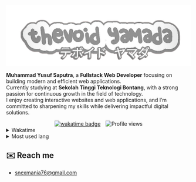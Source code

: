 <p align="center">
  <a href="https://vernsg.is-a.dev">
    <img alt="title" src="/IMG-20250105-WA0075-ai-brush-removebg-tqmupmz5.png" />
  </a>
</p>

**Muhammad Yusuf Saputra**, a **Fullstack Web Developer** focusing on building modern and efficient web applications.<br>
Currently studying at **Sekolah Tinggi Teknologi Bontang**, with a strong passion for continuous growth in the field of technology.<br>
I enjoy creating interactive websites and web applications, and I’m committed to sharpening my skills while delivering impactful digital solutions.

<div align="center">
  <span style="display: inline-block; margin-right: 10px;">
    <a href="https://wakatime.com/@b949dc40-f954-48a5-bd71-7a429c28eaa7">
      <img src="https://wakatime.com/badge/user/b949dc40-f954-48a5-bd71-7a429c28eaa7.svg" alt="wakatime badge">
    </a>
  </span>
  <span style="display: inline-block;">
    <img src="https://komarev.com/ghpvc/?username=vernsg&label=Profile%20views&color=0e75b6&style=flat" alt="Profile views">
  </span>
</div>


<details>
  <summary>Wakatime</summary>
 
  [![wakatime](https://github-readme-stats.vercel.app/api/wakatime?username=vernsg&layout=compact&theme=holi)](https://wakatime.com/@VernSG)

</details>

<details>
  <summary>Most used lang</summary>
  
![](https://github-readme-stats.vercel.app/api/top-langs/?username=VernSG&layout=donut&theme=holi)
</details>

## ✉️ Reach me
- [snexmania76@gmail.com](mailto:snexmania76@gmail.com)
